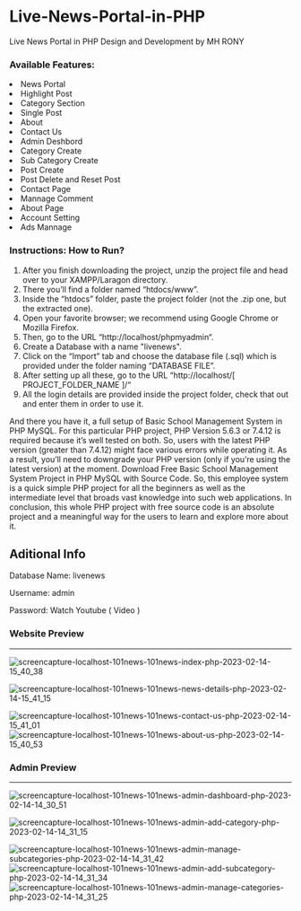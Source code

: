 # Live-News-Portal-in-PHP

Live News Portal in PHP Design and Development by MH RONY

### Available Features:

<li> News Portal
<li> Highlight Post
<li> Category Section
<li> Single Post
<li> About
<li> Contact Us
<li> Admin Deshbord
<li> Category Create
<li> Sub Category Create
<li> Post Create
<li> Post Delete and Reset Post
<li> Contact Page
<li> Mannage Comment
<li> About Page
<li> Account Setting
<li> Ads Mannage

### Instructions: How to Run?

1.  After you finish downloading the project, unzip the project file and head over to your XAMPP/Laragon directory. <br/>
2.  There you’ll find a folder named “htdocs/www”. <br/>
3.  Inside the “htdocs” folder, paste the project folder (not the .zip one, but the extracted one). <br/>
4.  Open your favorite browser; we recommend using Google Chrome or Mozilla Firefox. <br/>
5.  Then, go to the URL “http://localhost/phpmyadmin“. <br/>
6.  Create a Database with a name "livenews". <br/>
7.  Click on the “Import” tab and choose the database file (.sql) which is provided under the folder naming “DATABASE FILE”. <br/>
8.  After setting up all these, go to the URL “http://localhost/[ PROJECT_FOLDER_NAME ]/“ <br/>
9.  All the login details are provided inside the project folder, check that out and enter them in order to use it. <br/>

And there you have it, a full setup of Basic School Management System in PHP MySQL. For this particular PHP project, PHP Version 5.6.3 or 7.4.12 is required because it’s well tested on both. So, users with the latest PHP version (greater than 7.4.12) might face various errors while operating it. As a result, you’ll need to downgrade your PHP version (only if you’re using the latest version) at the moment. Download Free Basic School Management System Project in PHP MySQL with Source Code. So, this employee system is a quick simple PHP project for all the beginners as well as the intermediate level that broads vast knowledge into such web applications. In conclusion, this whole PHP project with free source code is an absolute project and a meaningful way for the users to learn and explore more about it.

## Aditional Info

Database Name: livenews

Username: admin <br/>

Password: Watch Youtube ( Video )

### Website Preview

---

![screencapture-localhost-101news-101news-index-php-2023-02-14-15_40_38](https://user-images.githubusercontent.com/78216965/218697806-24826e2a-fc3f-4e4e-8592-9ac0175445f7.png)

![screencapture-localhost-101news-101news-news-details-php-2023-02-14-15_41_15](https://user-images.githubusercontent.com/78216965/218697859-7cdf4df2-a966-4533-afbc-7fb8c4b500c7.png)

![screencapture-localhost-101news-101news-contact-us-php-2023-02-14-15_41_01](https://user-images.githubusercontent.com/78216965/218697791-1580c6d4-28ca-438f-a542-ce43a6688f49.png) ![screencapture-localhost-101news-101news-about-us-php-2023-02-14-15_40_53](https://user-images.githubusercontent.com/78216965/218697802-c31a4f6b-3f6a-4bbe-999f-d4f48fc79ac5.png)

### Admin Preview

---

![screencapture-localhost-101news-101news-admin-dashboard-php-2023-02-14-14_30_51](https://user-images.githubusercontent.com/78216965/218698047-82a3a53a-1657-4659-8697-b8b8212c5bf3.png)

![screencapture-localhost-101news-101news-admin-add-category-php-2023-02-14-14_31_15](https://user-images.githubusercontent.com/78216965/218698036-1c714cfa-e06b-4519-b1a8-2ef440408add.png)

![screencapture-localhost-101news-101news-admin-manage-subcategories-php-2023-02-14-14_31_42](https://user-images.githubusercontent.com/78216965/218698055-2bc691aa-bde1-4843-9094-11f7183b5f75.png) ![screencapture-localhost-101news-101news-admin-add-subcategory-php-2023-02-14-14_31_34](https://user-images.githubusercontent.com/78216965/218698064-364468ae-8f8f-44d2-adad-c384a9a7ccae.png) ![screencapture-localhost-101news-101news-admin-manage-categories-php-2023-02-14-14_31_25](https://user-images.githubusercontent.com/78216965/218698070-819f23f2-c80a-427a-8c36-0345282ad3dd.png)
